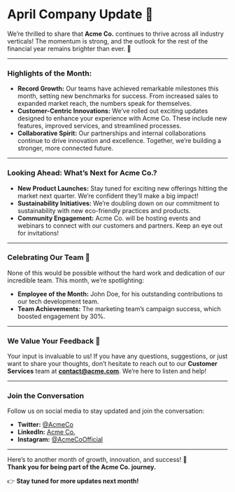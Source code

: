# April Company Update 🌟

We’re thrilled to share that **Acme Co.** continues to thrive across all industry verticals! The momentum is strong, and the outlook for the rest of the financial year remains brighter than ever. 🚀

---

### Highlights of the Month:
- **Record Growth:** Our teams have achieved remarkable milestones this month, setting new benchmarks for success. From increased sales to expanded market reach, the numbers speak for themselves.
- **Customer-Centric Innovations:** We’ve rolled out exciting updates designed to enhance your experience with Acme Co. These include new features, improved services, and streamlined processes.
- **Collaborative Spirit:** Our partnerships and internal collaborations continue to drive innovation and excellence. Together, we’re building a stronger, more connected future.

---

### Looking Ahead: What’s Next for Acme Co.?
- **New Product Launches:** Stay tuned for exciting new offerings hitting the market next quarter. We’re confident they’ll make a big impact!
- **Sustainability Initiatives:** We’re doubling down on our commitment to sustainability with new eco-friendly practices and products.
- **Community Engagement:** Acme Co. will be hosting events and webinars to connect with our customers and partners. Keep an eye out for invitations!

---

### Celebrating Our Team 🎉
None of this would be possible without the hard work and dedication of our incredible team. This month, we’re spotlighting:
- **Employee of the Month:** John Doe, for his outstanding contributions to our tech development team.
- **Team Achievements:** The marketing team’s campaign success, which boosted engagement by 30%.

---

### We Value Your Feedback 💬
Your input is invaluable to us! If you have any questions, suggestions, or just want to share your thoughts, don’t hesitate to reach out to our **Customer Services** team at **contact@acme.com**. We’re here to listen and help!

---

### Join the Conversation
Follow us on social media to stay updated and join the conversation:
- **Twitter:** [@AcmeCo](https://twitter.com/AcmeCo)
- **LinkedIn:** [Acme Co.](https://linkedin.com/company/acme-co)
- **Instagram:** [@AcmeCoOfficial](https://instagram.com/AcmeCoOfficial)

---

Here’s to another month of growth, innovation, and success! 🌈  
**Thank you for being part of the Acme Co. journey.**  

👉 **Stay tuned for more updates next month!**  
